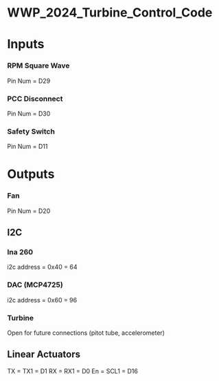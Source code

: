 # WWP_2024_Turbine_Control_Code
 

# Inputs

### RPM Square Wave
Pin Num = D29

### PCC Disconnect
Pin Num = D30

### Safety Switch
Pin Num = D11


# Outputs

### Fan
Pin Num = D20

## I2C

### Ina 260
i2c address = 0x40 = 64

### DAC (MCP4725)
i2c address = 0x60 = 96

### Turbine
Open for future connections (pitot tube, accelerometer)


## Linear Actuators
TX = TX1  = D1
RX = RX1  = D0
En = SCL1 = D16
